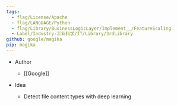 ```yaml
---
tags:
  - flag/License/Apache
  - flag/LANGUAGE/Python
  - flag/Library/BusinessLogicLayer/Implement__/FeatureScaling
  - Label/Industry-工业科学/IT/Library/3rdLibrary
github: google/magika
pip: magika
---
```


- Author
    - [[Google]]

- Idea
    - Detect file content types with deep learning
